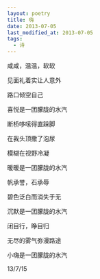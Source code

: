 ```yaml
---
layout: poetry
title: 嗨
date: 2013-07-05
last_modified_at: 2013-07-05
tags:
  - 诗
---
```



咸咸，温温，软软

见面礼着实让人意外

路口倾空自己

喜悦是一团朦胧的水汽

断桥哆嗦得直跺脚

在我头顶撒了泡尿

模糊在视野冷凝

暖暖是一团朦胧的水汽

帆承誉，石承辱

碧色泛白而消失于无

沉默是一团朦胧的水汽

闭目行，睁目归

无尽的雾气弥漫路途

小嗨是一团朦胧的水汽

13/7/15

